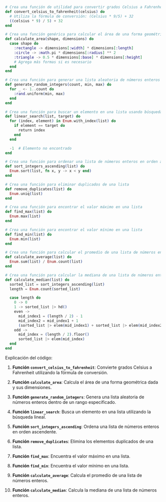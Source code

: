 ```elixir
# Crea una función de utilidad para convertir grados Celsius a Fahrenheit
def convert_celsius_to_fahrenheit(celsius) do
  # Utiliza la fórmula de conversión: (Celsius * 9/5) + 32
  ((celsius * 9) / 5) + 32
end

# Crea una función genérica para calcular el área de una forma geométrica
def calculate_area(shape, dimensions) do
  case shape do
    :rectangle -> dimensions[:width] * dimensions[:length]
    :circle -> :math.pi * dimensions[:radius] ** 2
    :triangle -> 0.5 * dimensions[:base] * dimensions[:height]
    # Agrega más formas si es necesario
  end
end

# Crea una función para generar una lista aleatoria de números enteros
def generate_random_integers(count, min, max) do
  for _ <- 1..count do
    :rand.uniform(min, max)
  end
end

# Crea una función para buscar un elemento en una lista usando búsqueda lineal
def linear_search(list, target) do
  for (index, element) in Enum.with_index(list) do
    if element == target do
      return index
    end
  end

  -1  # Elemento no encontrado
end

# Crea una función para ordenar una lista de números enteros en orden ascendente
def sort_integers_ascending(list) do
  Enum.sort(list, fn x, y -> x < y end)
end

# Crea una función para eliminar duplicados de una lista
def remove_duplicates(list) do
  Enum.uniq(list)
end

# Crea una función para encontrar el valor máximo en una lista
def find_max(list) do
  Enum.max(list)
end

# Crea una función para encontrar el valor mínimo en una lista
def find_min(list) do
  Enum.min(list)
end

# Crea una función para calcular el promedio de una lista de números enteros
def calculate_average(list) do
  Enum.sum(list) / Enum.count(list)
end

# Crea una función para calcular la mediana de una lista de números enteros
def calculate_median(list) do
  sorted_list = sort_integers_ascending(list)
  length = Enum.count(sorted_list)

  case length do
    0 -> 0
    1 -> sorted_list |> hd()
    even ->
      mid_index1 = (length / 2) - 1
      mid_index2 = mid_index1 + 1
      (sorted_list |> elem(mid_index1) + sorted_list |> elem(mid_index2)) / 2.0
    odd ->
      mid_index = (length / 2).floor()
      sorted_list |> elem(mid_index)
  end
end
```

Explicación del código:

1. **Función `convert_celsius_to_fahrenheit`**: Convierte grados Celsius a Fahrenheit utilizando la fórmula de conversión.

2. **Función `calculate_area`**: Calcula el área de una forma geométrica dada y sus dimensiones.

3. **Función `generate_random_integers`**: Genera una lista aleatoria de números enteros dentro de un rango especificado.

4. **Función `linear_search`**: Busca un elemento en una lista utilizando la búsqueda lineal.

5. **Función `sort_integers_ascending`**: Ordena una lista de números enteros en orden ascendente.

6. **Función `remove_duplicates`**: Elimina los elementos duplicados de una lista.

7. **Función `find_max`**: Encuentra el valor máximo en una lista.

8. **Función `find_min`**: Encuentra el valor mínimo en una lista.

9. **Función `calculate_average`**: Calcula el promedio de una lista de números enteros.

10. **Función `calculate_median`**: Calcula la mediana de una lista de números enteros.